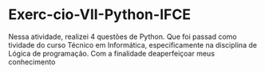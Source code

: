 # Exerc-cio-VII-Python-IFCE
Nessa atividade, realizei 4 questões de Python. Que foi passad como tividade do curso Técnico em Informática, especificamente na disciplina de Lógica de programação. Com a finalidade deaperfeiçoar meus conhecimento
